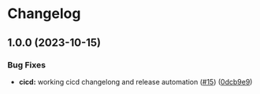 # Changelog

## 1.0.0 (2023-10-15)


### Bug Fixes

* **cicd:** working cicd changelong and release automation ([#15](https://github.com/airtonix/Lamp/issues/15)) ([0dcb9e9](https://github.com/airtonix/Lamp/commit/0dcb9e9f641f52035d500eaacf330a913b3364e1))

